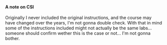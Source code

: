 #### A note on CSI
Originally I never included the original instructions, and the course may have changed over the years, I'm not gonna double check. With that in mind some of the instructions included might not actually be the same labs... someone should confirm wether this is the case or not... I'm not gonna bother.
